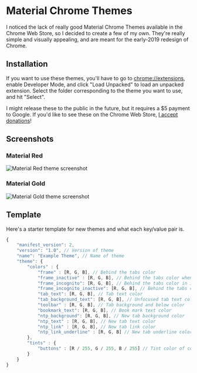 # Material Chrome Themes
I noticed the lack of really good Material Chrome Themes available in the Chrome Web Store, so I decided to create a few of my own. They're really simple and visually appealing, and are meant for the early-2019 redesign of Chrome.

## Installation
If you want to use these themes, you'll have to go to [chrome://extensions](chrome://extensions), enable Developer Mode, and click "Load Unpacked" to load an unpacked extension. Select the folder corresponding to the theme you want to use, and hit "Select".

I might release these to the public in the future, but it requires a $5 payment to Google. If you'd like to see these on the Chrome Web Store, [I accept donations](https://paypal.me/JamsheedMistri)!

## Screenshots
### Material Red
![Material Red theme screenshot](https://i.imgur.com/yQK31l9.jpg)

### Material Gold
![Material Gold theme screenshot](https://i.imgur.com/yBDltJg.jpg)

## Template
Here's a starter template for new themes and what each key/value pair is.
```javascript
{
	"manifest_version": 2,
	"version": "1.0", // Version of theme
	"name": "Example Theme", // Name of theme
	"theme": {
		"colors" : {
			"frame" : [R, G, B], // Behind the tabs color
			"frame_inactive" : [R, G, B], // Behind the tabs color when not focused
			"frame_incognito": [R, G, B], // Behind the tabs color in in incognito
			"frame_incognito_inactive": [R, G, B], // Behind the tabs color in in incognito when not focused
			"tab_text": [R, G, B], // Tab text color
			"tab_background_text": [R, G, B], // Unfocused tab text color
			"toolbar" : [R, G, B], // Tab background and below color
			"bookmark_text": [R, G, B], // Book mark text color
			"ntp_background": [R, G, B], // New tab background color
			"ntp_text" : [R, G, B], // New tab text color
			"ntp_link" : [R, G, B], // New tab link color
			"ntp_link_underline" : [R, G, B] // New tab underline color
		},
		"tints" : {
			"buttons" : [R / 255, G / 255, B / 255] // Tint color of control buttons (home, refresh, etc) from 0-1, where 0 is black and 1 is white
		}
	}
}
```